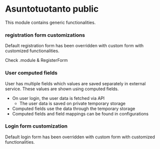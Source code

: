 # Asuntotuotanto public

This module contains generic functionalities.

### registration form customizations

Default registration form has been overridden with custom form
with customized functionalities.

Check .module & RegisterForm

### User computed fields

User has multiple fields which values are saved separately in external service.
These values are shown using computed fields.

- On user login, the user data is fetched via API
  - The user data is saved on private temporary storage
- Computed fields use the data through the temporary storage
- Computed fields and field mappings can be found in configurations

### Login form customization

Default login form has been overridden with custom form with customized functionalities.
